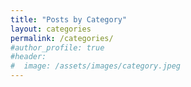 ```yaml
---
title: "Posts by Category"
layout: categories
permalink: /categories/
#author_profile: true
#header:
#  image: /assets/images/category.jpeg
---
```

